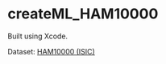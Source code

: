 # createML_HAM10000

Built using Xcode.

Dataset: [HAM10000 (ISIC)](https://www.isic-archive.com/#!/topWithHeader/onlyHeaderTop/gallery)
